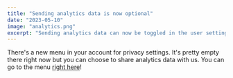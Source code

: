 ```yaml
---
title: "Sending analytics data is now optional"
date: "2023-05-10"
image: "analytics.png"
excerpt: "Sending analytics data can now be toggled in the user settings."
---
```


There's a new menu in your account for privacy settings. It's pretty empty there right now but you can choose to share analytics data with us. You can go to the menu [right here](/app/profile/edit/privacy)!